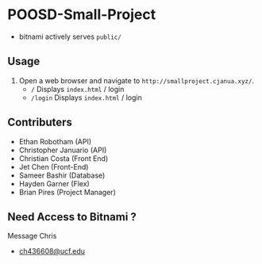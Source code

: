 # POOSD-Small-Project
- bitnami actively serves `public/`

## Usage
1. Open a web browser and navigate to `http://smallproject.cjanua.xyz/`.
    - `/` Displays `index.html` / login
    - `/login` Displays `index.html` / login

## Contributers
- Ethan Robotham (API)
- Christopher Januario (API)
- Christian Costa (Front End)
- Jet Chen (Front-End)
- Sameer Bashir (Database)
- Hayden Garner (Flex)
- Brian Pires (Project Manager)


## Need Access to Bitnami ?
Message Chris
- ch436608@ucf.edu


